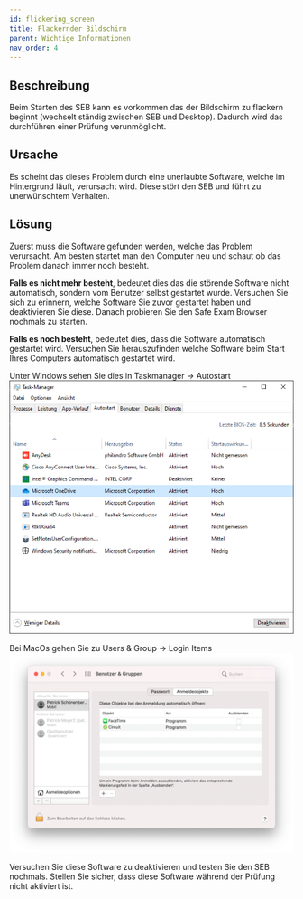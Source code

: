 ```yaml
---
id: flickering_screen
title: Flackernder Bildschirm
parent: Wichtige Informationen
nav_order: 4
---
```


## Beschreibung
Beim Starten des SEB kann es vorkommen das der Bildschirm zu flackern beginnt (wechselt ständig zwischen SEB und Desktop). Dadurch wird das durchführen einer Prüfung verunmöglicht.

## Ursache
Es scheint das dieses Problem durch eine unerlaubte Software, welche im Hintergrund läuft, verursacht wird. Diese stört den SEB und führt zu unerwünschtem Verhalten.

## Lösung
Zuerst muss die Software gefunden werden, welche das Problem verursacht. Am besten startet man den Computer neu und schaut ob das Problem danach immer noch besteht.

**Falls es nicht mehr besteht**, bedeutet dies das die störende Software nicht automatisch, sondern vom Benutzer selbst gestartet wurde. Versuchen Sie sich zu erinnern, welche Software Sie zuvor gestartet haben und deaktivieren Sie diese. Danach probieren Sie den Safe Exam Browser nochmals zu starten.

**Falls es noch besteht**, bedeutet dies, dass die Software automatisch gestartet wird. Versuchen Sie herauszufinden welche Software beim Start Ihres Computers automatisch gestartet wird.

Unter Windows sehen Sie dies in Taskmanager -> Autostart
[![flickering_screen_autostart_windows](assets/flickering_screen_autostart_windows.PNG)](assets/flickering_screen_autostart_windows.PNG)

Bei MacOs gehen Sie zu Users & Group -> Login Items
[![flickering_screen_autostart_macos](assets/flickering_screen_autostart_macos.PNG)](assets/flickering_screen_autostart_macos.PNG)

Versuchen Sie diese Software zu deaktivieren und testen Sie den SEB nochmals.
Stellen Sie sicher, dass diese Software während der Prüfung nicht aktiviert ist.
